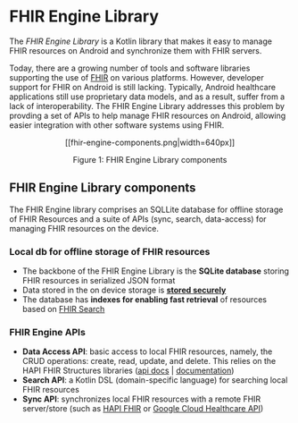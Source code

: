# FHIR Engine Library

The _FHIR Engine Library_ is a Kotlin library that makes it easy to manage FHIR resources on Android and synchronize them with FHIR servers.

Today, there are a growing number of tools and software libraries supporting the use of [FHIR](https://www.hl7.org/fhir/) on various platforms. However, developer support for FHIR on Android is still lacking. Typically, Android healthcare applications still use proprietary data models, and as a result, suffer from a lack of interoperability. The FHIR Engine Library addresses this problem by provding a set of APIs to help manage FHIR resources on Android, allowing easier integration with other software systems using FHIR.

<p align="center">
[[fhir-engine-components.png|width=640px]]
</p>

<p align="center">
Figure 1: FHIR Engine Library components
</p>

## FHIR Engine Library components

The FHIR Engine library comprises an SQLLite database for offline storage of FHIR Resources and a suite of APIs (sync, search, data-access) for managing FHIR resources on the device.

### Local db for offline storage of FHIR resources

* The backbone of the FHIR Engine Library is the **SQLite database** storing FHIR resources in serialized JSON format
* Data stored in the on device storage is **[stored securely](Privacy-Security.md)**
* The database has **indexes for enabling fast retrieval** of resources based on [FHIR Search](https://www.hl7.org/fhir/search.html)

### FHIR Engine APIs

* **Data Access API**: basic access to local FHIR resources, namely, the CRUD operations: create, read, update, and delete. This relies on the HAPI FHIR Structures libraries ([api docs](https://hapifhir.io/hapi-fhir/apidocs/hapi-fhir-structures-r4/) | [documentation](https://hapifhir.io/hapi-fhir/docs/model/working_with_resources.html))
* **Search API**: a Kotlin DSL (domain-specific language) for searching local FHIR resources
* **Sync API**: synchronizes local FHIR resources with a remote FHIR server/store (such as [HAPI FHIR](https://hapifhir.io/hapi-fhir//) or [Google Cloud Healthcare API](https://cloud.google.com/healthcare-api/docs/how-tos/fhir))
